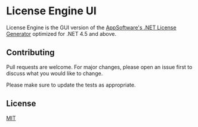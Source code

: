 # License Engine UI

License Engine is the GUI version of the [AppSoftware's .NET License Generator](https://github.com/appsoftwareltd/dotnet-licence-key-generator) optimized for .NET 4.5 and above.


## Contributing
Pull requests are welcome. For major changes, please open an issue first to discuss what you would like to change.

Please make sure to update the tests as appropriate.

## License
[MIT](https://choosealicense.com/licenses/mit/)
